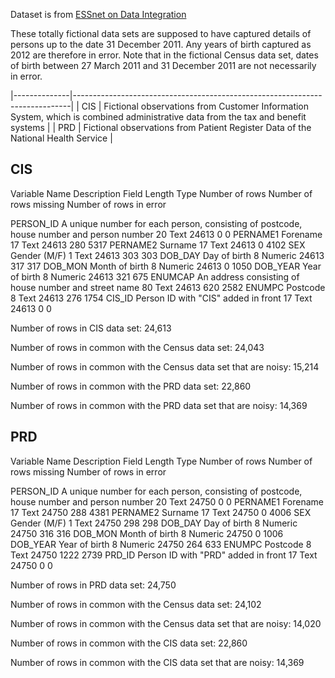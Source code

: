 


Dataset is from [ESSnet on Data Integration](https://ec.europa.eu/eurostat/cros/content/essnet-di-fictitious-data-ons-job-training-record-linkage_en)


These totally fictional data sets are supposed to have captured details of
persons up to the date 31 December 2011.  Any years of birth captured as 2012
are therefore in error.  Note that in the fictional Census data set, dates of
birth between 27 March 2011 and 31 December 2011 are not necessarily in error.


|--------------|-----------------------------------------------------------------------------|
| CIS          | Fictional observations from Customer Information System, which is combined 
                 administrative data from the tax and benefit systems                        |
| PRD          | Fictional observations from Patient Register Data of the National Health 
                 Service                                                                     |





CIS
-------------------------------------------------------------------------------

Variable Name	Description	Field Length	Type	Number of rows	Number of rows missing	Number of rows in error

PERSON_ID	A unique number for each person, consisting of postcode, house number and person number	20	Text	24613	0	0
PERNAME1	Forename	17	Text	24613	280	5317
PERNAME2	Surname	17	Text	24613	0	4102
SEX	Gender (M/F)	1	Text	24613	303	303
DOB_DAY	Day of birth	8	Numeric	24613	317	317
DOB_MON	Month of birth	8	Numeric	24613	0	1050
DOB_YEAR	Year of birth	8	Numeric	24613	321	675
ENUMCAP	An address consisting of house number and street name	80	Text	24613	620	2582
ENUMPC	Postcode	8	Text	24613	276	1754
CIS_ID	Person ID with "CIS" added in front	17	Text	24613	0	0

Number of rows in CIS data set: 24,613

Number of rows in common with the Census data set: 24,043

Number of rows in common with the Census data set that are noisy: 15,214

Number of rows in common with the PRD data set: 22,860

Number of rows in common with the PRD data set that are noisy: 14,369


PRD
-------------------------------------------------------------------------------


Variable Name	Description	Field Length	Type	Number of rows	Number of rows missing	Number of rows in error

PERSON_ID	A unique number for each person, consisting of postcode, house number and person number	20	Text	24750	0	0
PERNAME1	Forename	17	Text	24750	288	4381
PERNAME2	Surname	17	Text	24750	0	4006
SEX	Gender (M/F)	1	Text	24750	298	298
DOB_DAY	Day of birth	8	Numeric	24750	316	316
DOB_MON	Month of birth	8	Numeric	24750	0	1006
DOB_YEAR	Year of birth	8	Numeric	24750	264	633
ENUMPC	Postcode	8	Text	24750	1222	2739
PRD_ID	Person ID with "PRD" added in front	17	Text	24750	0	0

Number of rows in PRD data set: 24,750

Number of rows in common with the Census data set: 24,102

Number of rows in common with the Census data set that are noisy: 14,020

Number of rows in common with the CIS data set: 22,860

Number of rows in common with the CIS data set that are noisy: 14,369

